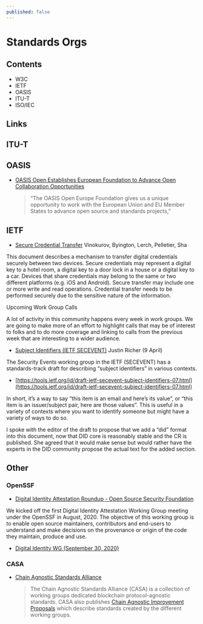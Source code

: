 ```yaml
---
published: false
---
```


# Standards Orgs

## Contents
- W3C
- IETF
- OASIS
- ITU-T
- ISO/IEC

## Links



## ITU-T


## OASIS
* [OASIS Open Establishes European Foundation to Advance Open Collaboration Opportunities](https://www.oasis-open.org/2021/01/20/oasis-open-establishes-european-foundation-to-advance-open-collaboration-opportunities/)
  > “The OASIS Open Europe Foundation gives us a unique opportunity to work with the European Union and EU Member States to advance open source and standards projects,”


## IETF 
* [Secure Credential Transfer](https://www.ietf.org/archive/id/draft-secure-credential-transfer-03.html) Vinokurov, Byington, Lerch, Pelletier, Sha

This document describes a mechanism to transfer digital credentials securely between two devices. Secure credentials may represent a digital key to a hotel room, a digital key to a door lock in a house or a digital key to a car. Devices that share credentials may belong to the same or two different platforms (e.g. iOS and Android). Secure transfer may include one or more write and read operations. Credential transfer needs to be performed securely due to the sensitive nature of the information.

Upcoming Work Group Calls

A lot of activity in this community happens every week in work groups. We are going to make more of an effort to highlight calls that may be of interest to folks and to do more coverage and linking to calls from the previous week that are interesting to a wider audience.


* [Subject Identifiers (IETF SECEVENT)](https://lists.w3.org/Archives/Public/public-did-wg/2021Apr/0017.html) Justin Richer (9 April)

The Security Events working group in the IETF (SECEVENT) has a standards-track draft for describing “subject identifiers” in various contexts.

* [https://tools.ietf.org/id/draft-ietf-secevent-subject-identifiers-07.html](https://tools.ietf.org/id/draft-ietf-secevent-subject-identifiers-07.html)

In short, it’s a way to say “this item is an email and here’s its value”, or “this item is an issuer/subject pair, here are those values”. This is useful in a variety of contexts where you want to identify someone but might have a variety of ways to do so.

I spoke with the editor of the draft to propose that we add a “did” format into this document, now that DID core is reasonably stable and the CR is published. She agreed that it would make sense but would rather have the experts in the DID community propose the actual text for the added section.



## Other

### OpenSSF
* [Digital Identity Attestation Roundup - Open Source Security Foundation](https://openssf.org/blog/2021/01/27/digital-identity-attestation-roundup/#)

We kicked off the first Digital Identity Attestation Working Group meeting under the OpenSSF in August, 2020. The objective of this working group is to enable open source maintainers, contributors and end-users to understand and make decisions on the provenance or origin of the code they maintain, produce and use.


* [Digital Identity WG (September 30, 2020)](https://www.youtube.com/watch?t=648&v=6Ym5bXRuzZ8&feature=youtu.be)

### CASA

* [Chain Agnostic Standards Alliance](https://github.com/ChainAgnostic/CASA)
  > The Chain Agnostic Standards Alliance (CASA) is a collection of working groups dedicated blockchain protocol-agnostic standards. CASA also publishes [Chain Agnostic Improvement Proposals](https://github.com/ChainAgnostic/CAIPs) which describe standards created by the different working groups.
